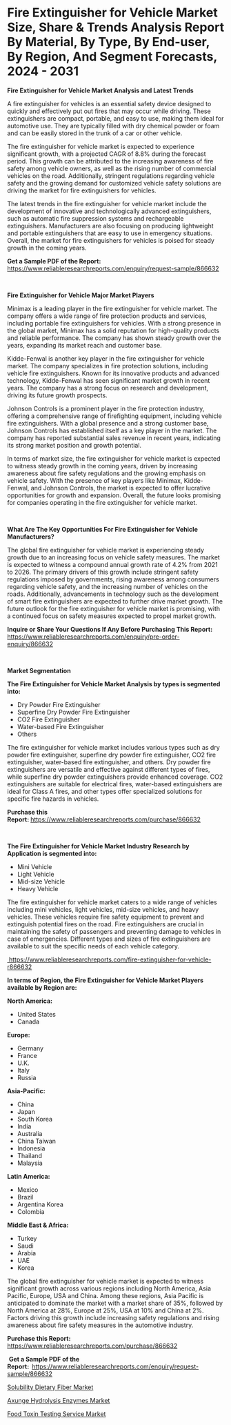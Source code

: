 <p><h1>Fire Extinguisher for Vehicle Market Size, Share & Trends Analysis Report By Material, By Type, By End-user, By Region, And Segment Forecasts, 2024 - 2031</h1></p><p><strong>Fire Extinguisher for Vehicle Market Analysis and Latest Trends</strong></p>
<p><p>A fire extinguisher for vehicles is an essential safety device designed to quickly and effectively put out fires that may occur while driving. These extinguishers are compact, portable, and easy to use, making them ideal for automotive use. They are typically filled with dry chemical powder or foam and can be easily stored in the trunk of a car or other vehicle.</p><p>The fire extinguisher for vehicle market is expected to experience significant growth, with a projected CAGR of 8.8% during the forecast period. This growth can be attributed to the increasing awareness of fire safety among vehicle owners, as well as the rising number of commercial vehicles on the road. Additionally, stringent regulations regarding vehicle safety and the growing demand for customized vehicle safety solutions are driving the market for fire extinguishers for vehicles.</p><p>The latest trends in the fire extinguisher for vehicle market include the development of innovative and technologically advanced extinguishers, such as automatic fire suppression systems and rechargeable extinguishers. Manufacturers are also focusing on producing lightweight and portable extinguishers that are easy to use in emergency situations. Overall, the market for fire extinguishers for vehicles is poised for steady growth in the coming years.</p></p>
<p><strong>Get a Sample PDF of the Report:&nbsp;</strong> <a href="https://www.reliableresearchreports.com/enquiry/request-sample/866632">https://www.reliableresearchreports.com/enquiry/request-sample/866632</a></p>
<p>&nbsp;</p>
<p><strong>Fire Extinguisher for Vehicle Major Market Players</strong></p>
<p><p>Minimax is a leading player in the fire extinguisher for vehicle market. The company offers a wide range of fire protection products and services, including portable fire extinguishers for vehicles. With a strong presence in the global market, Minimax has a solid reputation for high-quality products and reliable performance. The company has shown steady growth over the years, expanding its market reach and customer base.</p><p>Kidde-Fenwal is another key player in the fire extinguisher for vehicle market. The company specializes in fire protection solutions, including vehicle fire extinguishers. Known for its innovative products and advanced technology, Kidde-Fenwal has seen significant market growth in recent years. The company has a strong focus on research and development, driving its future growth prospects.</p><p>Johnson Controls is a prominent player in the fire protection industry, offering a comprehensive range of firefighting equipment, including vehicle fire extinguishers. With a global presence and a strong customer base, Johnson Controls has established itself as a key player in the market. The company has reported substantial sales revenue in recent years, indicating its strong market position and growth potential.</p><p>In terms of market size, the fire extinguisher for vehicle market is expected to witness steady growth in the coming years, driven by increasing awareness about fire safety regulations and the growing emphasis on vehicle safety. With the presence of key players like Minimax, Kidde-Fenwal, and Johnson Controls, the market is expected to offer lucrative opportunities for growth and expansion. Overall, the future looks promising for companies operating in the fire extinguisher for vehicle market.</p></p>
<p>&nbsp;</p>
<p><strong>What Are The Key Opportunities For Fire Extinguisher for Vehicle Manufacturers?</strong></p>
<p><p>The global fire extinguisher for vehicle market is experiencing steady growth due to an increasing focus on vehicle safety measures. The market is expected to witness a compound annual growth rate of 4.2% from 2021 to 2026. The primary drivers of this growth include stringent safety regulations imposed by governments, rising awareness among consumers regarding vehicle safety, and the increasing number of vehicles on the roads. Additionally, advancements in technology such as the development of smart fire extinguishers are expected to further drive market growth. The future outlook for the fire extinguisher for vehicle market is promising, with a continued focus on safety measures expected to propel market growth.</p></p>
<p><strong>Inquire or Share Your Questions If Any Before Purchasing This Report:</strong> <a href="https://www.reliableresearchreports.com/enquiry/pre-order-enquiry/866632">https://www.reliableresearchreports.com/enquiry/pre-order-enquiry/866632</a></p>
<p>&nbsp;</p>
<p><strong>Market Segmentation</strong></p>
<p><strong>The Fire Extinguisher for Vehicle Market Analysis by types is segmented into:</strong></p>
<p><ul><li>Dry Powder Fire Extinguisher</li><li>Superfine Dry Powder Fire Extinguisher</li><li>CO2 Fire Extinguisher</li><li>Water-based Fire Extinguisher</li><li>Others</li></ul></p>
<p><p>The fire extinguisher for vehicle market includes various types such as dry powder fire extinguisher, superfine dry powder fire extinguisher, CO2 fire extinguisher, water-based fire extinguisher, and others. Dry powder fire extinguishers are versatile and effective against different types of fires, while superfine dry powder extinguishers provide enhanced coverage. CO2 extinguishers are suitable for electrical fires, water-based extinguishers are ideal for Class A fires, and other types offer specialized solutions for specific fire hazards in vehicles.</p></p>
<p><strong>Purchase this Report:&nbsp;</strong><a href="https://www.reliableresearchreports.com/purchase/866632">https://www.reliableresearchreports.com/purchase/866632</a></p>
<p>&nbsp;</p>
<p><strong>The Fire Extinguisher for Vehicle Market Industry Research by Application is segmented into:</strong></p>
<p><ul><li>Mini Vehicle</li><li>Light Vehicle</li><li>Mid-size Vehicle</li><li>Heavy Vehicle</li></ul></p>
<p><p>The fire extinguisher for vehicle market caters to a wide range of vehicles including mini vehicles, light vehicles, mid-size vehicles, and heavy vehicles. These vehicles require fire safety equipment to prevent and extinguish potential fires on the road. Fire extinguishers are crucial in maintaining the safety of passengers and preventing damage to vehicles in case of emergencies. Different types and sizes of fire extinguishers are available to suit the specific needs of each vehicle category.</p></p>
<p><a href="https://www.reliableresearchreports.com/fire-extinguisher-for-vehicle-r866632">&nbsp;https://www.reliableresearchreports.com/fire-extinguisher-for-vehicle-r866632</a></p>
<p><strong>In terms of Region, the Fire Extinguisher for Vehicle Market Players available by Region are:</strong></p>
<p>
    <p> <strong> North America: </strong>
        <ul>
            <li>United States</li>
            <li>Canada</li>
        </ul>
        </p> 
    <p> <strong> Europe: </strong>
        <ul>
            <li>Germany</li>
            <li>France</li>
            <li>U.K.</li>
            <li>Italy</li>
            <li>Russia</li>
        </ul>
        </p> 
    <p> <strong> Asia-Pacific: </strong>
        <ul>
            <li>China</li>
            <li>Japan</li>
            <li>South Korea</li>
            <li>India</li>
            <li>Australia</li>
            <li>China Taiwan</li>
            <li>Indonesia</li>
            <li>Thailand</li>
            <li>Malaysia</li>
        </ul>
        </p> 
    <p> <strong> Latin America: </strong>
        <ul>
            <li>Mexico</li>
            <li>Brazil</li>
            <li>Argentina Korea</li>
            <li>Colombia</li>
        </ul>
        </p> 
    <p> <strong> Middle East & Africa: </strong>
        <ul>
            <li>Turkey</li>
            <li>Saudi</li>
            <li>Arabia</li>
            <li>UAE</li>
            <li>Korea</li>
        </ul>
    </p>
    </p>
<p><p>The global fire extinguisher for vehicle market is expected to witness significant growth across various regions including North America, Asia Pacific, Europe, USA and China. Among these regions, Asia Pacific is anticipated to dominate the market with a market share of 35%, followed by North America at 28%, Europe at 25%, USA at 10% and China at 2%. Factors driving this growth include increasing safety regulations and rising awareness about fire safety measures in the automotive industry.</p></p>
<p><strong>Purchase this Report: </strong><a href="https://www.reliableresearchreports.com/purchase/866632">https://www.reliableresearchreports.com/purchase/866632</a></p>
<p>&nbsp;<strong>Get a Sample PDF of the Report:&nbsp;&nbsp;</strong><a href="https://www.reliableresearchreports.com/enquiry/request-sample/866632">https://www.reliableresearchreports.com/enquiry/request-sample/866632</a></p>
<p><strong></strong></p>
<p><p><a href="https://github.com/victoralsop8899/Market-Research-Report-List-1/blob/main/solubility-dietary-fiber-market.md">Solubility Dietary Fiber Market</a></p><p><a href="https://github.com/rasaunharrison331/Market-Research-Report-List-1/blob/main/axunge-hydrolysis-enzymes-market.md">Axunge Hydrolysis Enzymes Market</a></p><p><a href="https://github.com/saplakhanom821/Market-Research-Report-List-1/blob/main/food-toxin-testing-service-market.md">Food Toxin Testing Service Market</a></p></p>